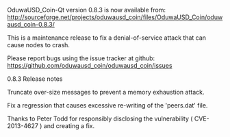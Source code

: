 OduwaUSD_Coin-Qt version 0.8.3 is now available from:
  http://sourceforge.net/projects/oduwausd_coin/files/OduwaUSD_Coin/oduwausd_coin-0.8.3/

This is a maintenance release to fix a denial-of-service attack that
can cause nodes to crash.

Please report bugs using the issue tracker at github:
  https://github.com/oduwausd_coin/oduwausd_coin/issues

0.8.3 Release notes

Truncate over-size messages to prevent a memory exhaustion attack.

Fix a regression that causes excessive re-writing of the 'peers.dat' file.


Thanks to Peter Todd for responsibly disclosing the vulnerability
( CVE-2013-4627 ) and creating a fix.
